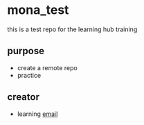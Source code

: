 # mona_test
this is a test repo for the learning hub training

## purpose
- create a remote repo
- practice

## creator
- learning [email](mailto:farnisa@nevada.unr.edu)